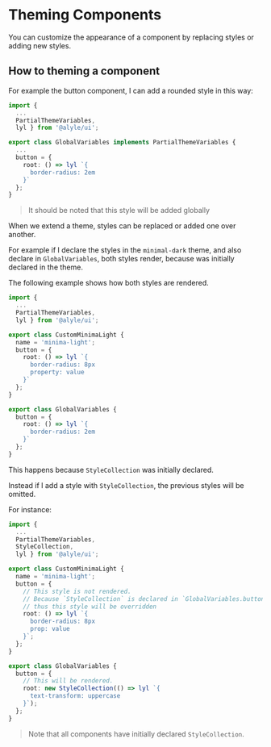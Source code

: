 # Theming Components

You can customize the appearance of a component by replacing styles or adding new styles.

## How to theming a component

For example the button component, I can add a rounded style in this way:

```ts
import {
  ...
  PartialThemeVariables,
  lyl } from '@alyle/ui';

export class GlobalVariables implements PartialThemeVariables {
  ...
  button = {
    root: () => lyl `{
      border-radius: 2em
    }`
  };
}
```

> It should be noted that this style will be added globally

When we extend a theme, styles can be replaced or added one over another.

For example if I declare the styles in the `minimal-dark` theme, and also declare in `GlobalVariables`, both styles render, because was initially declared in the theme.

The following example shows how both styles are rendered.

```ts
import {
  ...
  PartialThemeVariables,
  lyl } from '@alyle/ui';

export class CustomMinimaLight {
  name = 'minima-light';
  button = {
    root: () => lyl `{
      border-radius: 8px
      property: value
    }`
  };
}

export class GlobalVariables {
  button = {
    root: () => lyl `{
      border-radius: 2em
    }`
  };
}
```

This happens because `StyleCollection` was initially declared.

Instead if I add a style with `StyleCollection`, the previous styles will be omitted.

For instance:

```ts
import {
  ...
  PartialThemeVariables,
  StyleCollection,
  lyl } from '@alyle/ui';

export class CustomMinimaLight {
  name = 'minima-light';
  button = {
    // This style is not rendered.
    // Because `StyleCollection` is declared in `GlobalVariables.button`,
    // thus this style will be overridden
    root: () => lyl `{
      border-radius: 8px
      prop: value
    }`;
  };
}

export class GlobalVariables {
  button = {
    // This will be rendered.
    root: new StyleCollection(() => lyl `{
      text-transform: uppercase
    }`);
  };
}
```

> Note that all components have initially declared `StyleCollection`.
